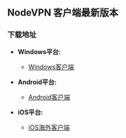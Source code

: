 ## NodeVPN 客户端最新版本
### 下载地址
- **Windows平台:**
  * [Windows客户端](https://raw.githubusercontent.com/newbreedlimited/nodevpn/master/NODEVPN_1.0.15.0.zip)

- **Android平台:**
  * [Android客户端](https://github.com/newbreedlimited/nodevpn/blob/master/nodevpn_3.0.1e_signed.apk?raw=true)


- **iOS平台:**
  * [iOS海外客户端](https://itunes.apple.com/us/app/vpn-sgreen-vpn/id1396328767?l=zh&ls=1&mt=8)

